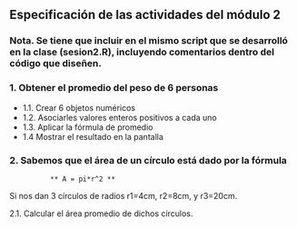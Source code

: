 ## Especificación de las actividades del módulo 2
### Nota. Se tiene que incluir en el mismo script que se desarrolló en la clase (sesion2.R), incluyendo comentarios dentro del código que diseñen.

### 1. Obtener el promedio del peso de 6 personas
- 1.1. Crear 6 objetos numéricos
- 1.2. Asociarles valores enteros positivos a cada uno
- 1.3. Aplicar la fórmula de promedio
- 1.4 Mostrar el resultado en la pantalla

### 2. Sabemos que el área de un círculo está dado por la fórmula
              ** A = pi*r^2 **
Si nos dan 3 círculos de radios r1=4cm, r2=8cm, y r3=20cm.

2.1. Calcular el área promedio de dichos círculos.
